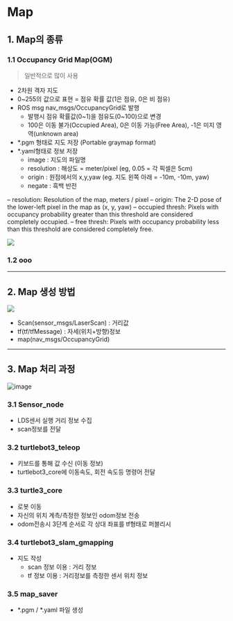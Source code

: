 # Map 

## 1. Map의 종류 

### 1.1 Occupancy Grid Map(OGM)

> 일반적으로 많이 사용 

- 2차원 격자 지도
- 0~255의 값으로 표현 = 점유 확률 값(1은 점유, 0은 비 점유)
- ROS msg nav_msgs/OccupancyGrid로 발행 
    - 발행시 점유 확률값(0~1)을 점유도(0~100)으로 변경 
    - 100은 이동 불가(Occupied Area), 0은 이동 가능(Free Area), -1은 미지 영역(unknown area)
- *.pgm 형태로 지도 저장 (Portable graymap format)
- *.yaml형태로 정보 저장
    - image : 지도의 파일명
    - resolution : 해상도 = meter/pixel (eg, 0.05 = 각 픽셀은 5cm)
    - origin : 원점에서의 x,y,yaw (eg. 지도 왼쪽 아래 = -10m, -10m, yaw)
    - negate : 흑백 반전
  
    
– resolution: Resolution of the map, meters / pixel
– origin: The 2-D pose of the lower-left pixel in the map as (x, y, yaw)
– occupied thresh: Pixels with occupancy probability greater than this threshold are considered completely occupied.
– free thresh: Pixels with occupancy probability less than this threshold are considered completely free.  

![](https://user-images.githubusercontent.com/17797922/47696612-ce89a400-dbc4-11e8-93f7-09e12fd6035a.png)



### 1.2 ooo

---

## 2. Map 생성 방법 


![](https://user-images.githubusercontent.com/17797922/47696603-c3367880-dbc4-11e8-9f49-6d2e3fe1af1b.png)

- Scan(sensor_msgs/LaserScan) : 거리값
- tf(tf/tfMessage) : 자세(위치+방향)정보 
- map(nav_msgs/OccupancyGrid)

---

## 3. Map 처리 과정 

![image](https://user-images.githubusercontent.com/17797922/47696736-55d71780-dbc5-11e8-9f86-a7d89a2712a3.png)

### 3.1 Sensor_node
- LDS센서 실행 거리 정보 수집 
- scan정보를 전달

### 3.2 turtlebot3_teleop
- 키보드를 통해 값 수신 (이동 정보)
- turtlebot3_core에 이동속도, 회전 속도등 명령어 전달

### 3.3 turtle3_core
- 로봇 이동 
- 자신의 위치 계측/측정한 정보인 odom정보 전송
- odom전송시 3단계 순서로 각 상대 좌표를 tf형태로 퍼블리시

### 3.4 turtlebot3_slam_gmapping
- 지도 작성 
    - scan 정보 이용 : 거리 정보 
    - tf 정보 이용 : 거리정보를 측정한 센서 위치 정보 


### 3.5 map_saver
- *.pgm / *.yaml 파일 생성 



